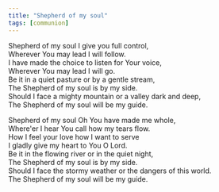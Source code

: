 ```yaml
---
title: "Shepherd of my soul"
tags: [communion]
---
```


Shepherd of my soul I give you full control,   
Wherever You may lead I will follow.   
I have made the choice to listen for Your voice,   
Wherever You may lead I will go.   
Be it in a quiet pasture or by a gentle stream,   
The Shepherd of my soul is by my side.   
Should I face a mighty mountain or a valley dark and deep,   
The Shepherd of my soul will be my guide.

Shepherd of my soul Oh You have made me whole,   
Where'er I hear You call how my tears flow.   
How I feel your love how I want to serve   
I gladly give my heart to You O Lord.   
Be it in the flowing river or in the quiet night,   
The Shepherd of my soul is by my side.   
Should I face the stormy weather or the dangers of this world.   
The Shepherd of my soul will be my guide.